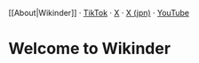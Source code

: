 [[About|Wikinder]] · [TikTok](https://www.tiktok.com/@wikinder) · [X](https://x.com/wikinder) · [X (jpn)](https://x.com/wikinderjp) · [YouTube](https://www.youtube.com/@wikinder)

# Welcome to Wikinder
